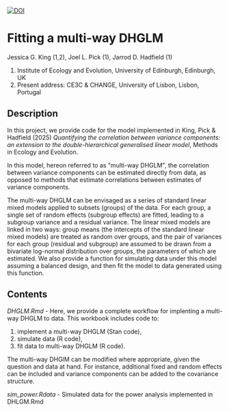


[![DOI](https://zenodo.org/badge/996777979.svg)](https://doi.org/10.5281/zenodo.15602769)



# Fitting a multi-way DHGLM 

Jessica G. King (1,2), Joel L. Pick (1), Jarrod D. Hadfield (1)

1. Institute of Ecology and Evolution, University of Edinburgh, Edinburgh, UK
2. Present address: CE3C & CHANGE, University of Lisbon, Lisbon, Portugal

## Description

In this project, we provide code for the model implemented in King, Pick & Hadfield (2025) *Quantifying the correlation between variance components: an extension to the double-hierarchical generalised linear model*, Methods in Ecology and Evolution.

In this model, hereon referred to as "multi-way DHGLM", the correlation between variance components can be estimated directly from data, as opposed to methods that estimate correlations between estimates of variance components.

The multi-way DHGLM can be envisaged as a series of standard linear mixed models applied to subsets (groups) of the data. For each group, a single set of random effects (subgroup effects) are fitted, leading to a subgroup variance and a residual variance. The linear mixed models are linked in two ways: group means (the intercepts of the standard linear mixed models) are treated as random over groups, and the pair of variances for each group (residual and subgroup) are assumed to be drawn from a bivariate log-normal distribution over groups, the parameters of which are estimated. We also provide a function for simulating data under this model assuming a balanced design, and then fit the model to data generated using this function. 


## Contents

*DHGLM.Rmd* - Here, we provide a complete workflow for implenting a multi-way DHGLM to data. This workbook includes code to:
1. implement a multi-way DHGLM (Stan code),
2. simulate data (R code),
3. fit data to multi-way DHGLM (R code).

The multi-way DHGlM can be modified where appropriate, given the question and data at hand. For instance, additional fixed and random  effects can be included and variance components can be added to the covariance structure.

*sim_power.Rdata* - Simulated data for the power analysis implemented in DHLGM.Rmd




